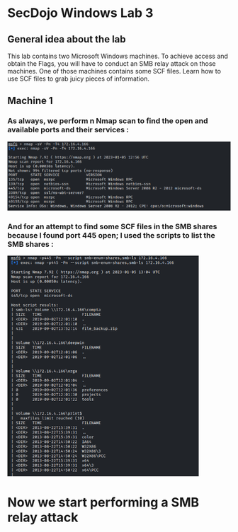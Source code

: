 # SecDojo Windows Lab 3

## General idea about the lab

This lab contains two Microsoft Windows machines. To achieve access and obtain the Flags, you will have to conduct an SMB relay attack on those machines. One of those machines contains some SCF files. Learn how to use SCF files to grab juicy pieces of information.

## Machine 1

### As always, we perform n Nmap scan to find the open and available ports and their services :
![Alt text](Includes/1.png?raw=true "Title")
### And for an attempt to find some SCF files in the SMB shares because I found port 445 open; I used the scripts to list the SMB shares :

![Alt text](Includes/2.png?raw=true "Title")


# Now we start performing a SMB relay attack